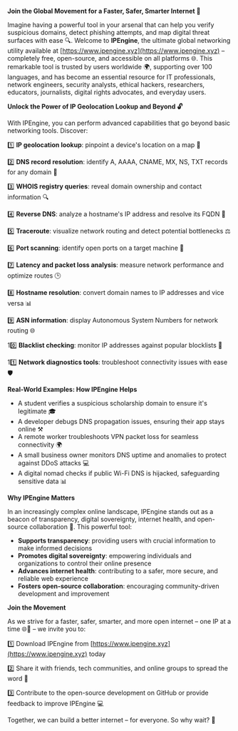 **Join the Global Movement for a Faster, Safer, Smarter Internet 🚀**

Imagine having a powerful tool in your arsenal that can help you verify suspicious domains, detect phishing attempts, and map digital threat surfaces with ease 🔍. Welcome to **IPEngine**, the ultimate global networking utility available at [https://www.ipengine.xyz](https://www.ipengine.xyz) – completely free, open-source, and accessible on all platforms 🌐. This remarkable tool is trusted by users worldwide 🌍, supporting over 100 languages, and has become an essential resource for IT professionals, network engineers, security analysts, ethical hackers, researchers, educators, journalists, digital rights advocates, and everyday users.

**Unlock the Power of IP Geolocation Lookup and Beyond 🔓**

With IPEngine, you can perform advanced capabilities that go beyond basic networking tools. Discover:

1️⃣ **IP geolocation lookup**: pinpoint a device's location on a map 📍

2️⃣ **DNS record resolution**: identify A, AAAA, CNAME, MX, NS, TXT records for any domain 📡

3️⃣ **WHOIS registry queries**: reveal domain ownership and contact information 🔍

4️⃣ **Reverse DNS**: analyze a hostname's IP address and resolve its FQDN 🔄

5️⃣ **Traceroute**: visualize network routing and detect potential bottlenecks ⚖️

6️⃣ **Port scanning**: identify open ports on a target machine 🔑

7️⃣ **Latency and packet loss analysis**: measure network performance and optimize routes 🕒

8️⃣ **Hostname resolution**: convert domain names to IP addresses and vice versa 📊

9️⃣ **ASN information**: display Autonomous System Numbers for network routing 🌐

10️⃣ **Blacklist checking**: monitor IP addresses against popular blocklists 🔴

11️⃣ **Network diagnostics tools**: troubleshoot connectivity issues with ease 🛡️

**Real-World Examples: How IPEngine Helps**

* A student verifies a suspicious scholarship domain to ensure it's legitimate 🎓
* A developer debugs DNS propagation issues, ensuring their app stays online ⚒️
* A remote worker troubleshoots VPN packet loss for seamless connectivity 🌍
* A small business owner monitors DNS uptime and anomalies to protect against DDoS attacks 💻
* A digital nomad checks if public Wi-Fi DNS is hijacked, safeguarding sensitive data 📊

**Why IPEngine Matters**

In an increasingly complex online landscape, IPEngine stands out as a beacon of transparency, digital sovereignty, internet health, and open-source collaboration 🔑. This powerful tool:

* **Supports transparency**: providing users with crucial information to make informed decisions
* **Promotes digital sovereignty**: empowering individuals and organizations to control their online presence
* **Advances internet health**: contributing to a safer, more secure, and reliable web experience
* **Fosters open-source collaboration**: encouraging community-driven development and improvement

**Join the Movement**

As we strive for a faster, safer, smarter, and more open internet – one IP at a time 🌐🚀 – we invite you to:

1️⃣ Download IPEngine from [https://www.ipengine.xyz](https://www.ipengine.xyz) today

2️⃣ Share it with friends, tech communities, and online groups to spread the word 📢

3️⃣ Contribute to the open-source development on GitHub or provide feedback to improve IPEngine 💻

Together, we can build a better internet – for everyone. So why wait? 🔗